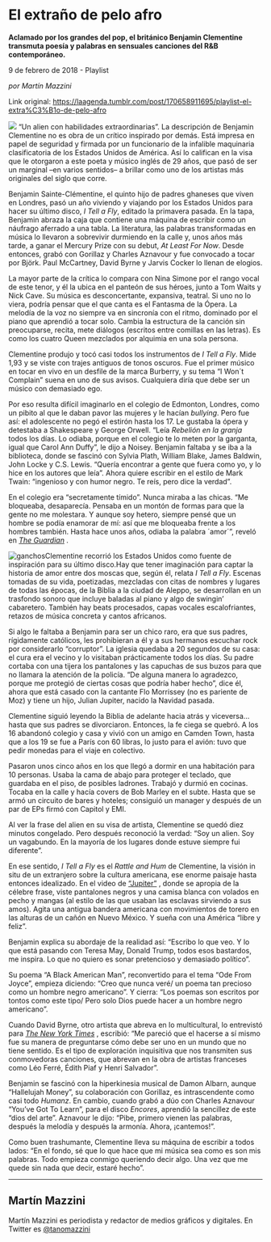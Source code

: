# El extraño de pelo afro

**Aclamado por los grandes del pop, el británico Benjamin Clementine transmuta poesía y palabras en sensuales canciones del R&B contemporáneo.**

9 de febrero de 2018 - Playlist

_por Martín Mazzini_

Link original: https://laagenda.tumblr.com/post/170658911695/playlist-el-extra%C3%B1o-de-pelo-afro

![](https://64.media.tumblr.com/ce6b223a0fb739c5be4a8f3d30729441/tumblr_inline_pk0a8jDujM1t6q87u_500.jpg)
“Un alien con habilidades extraordinarias”. La descripción de Benjamin Clementine no es obra de un crítico inspirado por demás. Está impresa en papel de seguridad y firmada por un funcionario de la infalible maquinaria clasificatoria de los Estados Unidos de América. Así lo califican en la visa que le otorgaron a este poeta y músico inglés de 29 años, que pasó de ser un marginal –en varios sentidos– a brillar como uno de los artistas más originales del siglo que corre. 

Benjamin Sainte-Clémentine, el quinto hijo de padres ghaneses que viven en Londres, pasó un año viviendo y viajando por los Estados Unidos para hacer su último disco, *I Tell a Fly*, editado la primavera pasada. En la tapa, Benjamin abraza la caja que contiene una máquina de escribir como un náufrago aferrado a una tabla. La literatura, las palabras transformadas en música lo llevaron a sobrevivir durmiendo en la calle y, unos años más tarde, a ganar el Mercury Prize con su debut, *At Least For Now*. Desde entonces, grabó con Gorillaz y Charles Aznavour y fue convocado a tocar por Björk. Paul McCartney, David Byrne y Jarvis Cocker lo llenan de elogios. 

La mayor parte de la crítica lo compara con Nina Simone por el rango vocal de este tenor, y él la ubica en el panteón de sus héroes, junto a Tom Waits y Nick Cave. Su música es desconcertante, expansiva, teatral. Si uno no lo viera, podría pensar que el que canta es el Fantasma de la Ópera. La melodía de la voz no siempre va en sincronía con el ritmo, dominado por el piano que aprendió a tocar solo. Cambia la estructura de la canción sin preocuparse, recita, mete diálogos (escritos entre comillas en las letras). Es como los cuatro Queen mezclados por alquimia en una sola persona. 

Clementine produjo y tocó casi todos los instrumentos de *I Tell a Fly*. Mide 1,93 y se viste con trajes antiguos de tonos oscuros. Fue el primer músico en tocar en vivo en un desfile de la marca Burberry, y su tema “I Won´t Complain” suena en uno de sus avisos. Cualquiera diría que debe ser un músico con demasiado ego. 

Por eso resulta difícil imaginarlo en el colegio de Edmonton, Londres, como un pibito al que le daban pavor las mujeres y le hacían *bullying*. Pero fue así: el adolescente no pegó el estirón hasta los 17. Le gustaba la ópera y detestaba a Shakespeare y George Orwell. “Leía *Rebelión en la granja* todos los días. Lo odiaba, porque en el colegio te lo meten por la garganta, igual que Carol Ann Duffy”, le dijo a Noisey. Benjamin faltaba y se iba a la biblioteca, donde se fascinó con Sylvia Plath, William Blake, James Baldwin, John Locke y C.S. Lewis. “Quería encontrar a gente que fuera como yo, y lo hice en los autores que leía”. Ahora quiere escribir en el estilo de Mark Twain: “ingenioso y con humor negro. Te reís, pero dice la verdad”. 

En el colegio era “secretamente tímido”. Nunca miraba a las chicas. “Me bloqueaba, desaparecía. Pensaba en un montón de formas para que la gente no me molestara. Y aunque soy hetero, siempre pensé que un hombre se podía enamorar de mí: así que me bloqueaba frente a los hombres también. Hasta hace unos años, odiaba la palabra ´amor´”, reveló en [*The Guardian*](https://www.theguardian.com/music/2017/aug/27/benjamin-clementine-musician-interview-i-make-people-believe-in-me)
. 

![ganchos](https://64.media.tumblr.com/0dd95b2ef66e182ebb2d51c93d7a000b/tumblr_inline_pk0a8kQ7kq1t6q87u_500.jpg)Clementine recorrió los Estados Unidos como fuente de inspiración para su último disco.Hay que tener imaginación para captar la historia de amor entre dos moscas que, según él, relata *I Tell a Fly*. Escenas tomadas de su vida, poetizadas, mezcladas con citas de nombres y lugares de todas las épocas, de la Biblia a la ciudad de Aleppo, se desarrollan en un trasfondo sonoro que incluye baladas al piano y algo de swingin’ cabaretero. También hay beats procesados, capas vocales escalofriantes, retazos de música concreta y cantos africanos. 

Si algo le faltaba a Benjamin para ser un chico raro, era que sus padres, rígidamente católicos, les prohibieran a él y a sus hermanos escuchar rock por considerarlo “corruptor”. La iglesia quedaba a 20 segundos de su casa: el cura era el vecino y lo visitaban prácticamente todos los días. Su padre cortaba con una tijera los pantalones y las capuchas de sus buzos para que no llamara la atención de la policía. “De alguna manera lo agradezco, porque me protegió de ciertas cosas que podría haber hecho”, dice él, ahora que está casado con la cantante Flo Morrissey (no es pariente de Moz) y tiene un hijo, Julian Jupiter, nacido la Navidad pasada. 

Clementine siguió leyendo la Biblia de adelante hacia atrás y viceversa… hasta que sus padres se divorciaron. Entonces, la fe ciega se quebró. A los 16 abandonó colegio y casa y vivió con un amigo en Camden Town, hasta que a los 19 se fue a París con 60 libras, lo justo para el avión: tuvo que pedir monedas para el viaje en colectivo. 

Pasaron unos cinco años en los que llegó a dormir en una habitación para 10 personas. Usaba la cama de abajo para proteger el teclado, que guardaba en el piso, de posibles ladrones. Trabajó y durmió en cocinas. Tocaba en la calle y hacía covers de Bob Marley en el subte. Hasta que se armó un circuito de bares y hoteles; consiguió un manager y después de un par de EPs firmó con Capitol y EMI. 

Al ver la frase del alien en su visa de artista, Clementine se quedó diez minutos congelado. Pero después reconoció la verdad: “Soy un alien. Soy un vagabundo. En la mayoría de los lugares donde estuve siempre fui diferente”. 

En ese sentido, *I Tell a Fly* es el *Rattle and Hum* de Clementine, la visión in situ de un extranjero sobre la cultura americana, ese enorme paisaje hasta entonces idealizado. En el video de [“Jupiter”](https://www.youtube.com/watch?v=7RD--wy5534&feature=youtu.be)
, donde se apropia de la célebre frase, viste pantalones negros y una camisa blanca con volados en pecho y mangas (al estilo de las que usaban las esclavas sirviendo a sus amos). Agita una antigua bandera americana con movimientos de torero en las alturas de un cañón en Nuevo México. Y sueña con una América “libre y feliz”. 

Benjamin explica su abordaje de la realidad así: “Escribo lo que veo. Y lo que está pasando con Teresa May, Donald Trump, todos esos bastardos, me inspira. Lo que no quiero es sonar pretencioso y demasiado político”. 

Su poema “A Black American Man”, reconvertido para el tema “Ode From Joyce”, empieza diciendo: “Creo que nunca veré/ un poema tan precioso como un hombre negro americano”. Y cierra: “Los poemas son escritos por tontos como este tipo/ Pero solo Dios puede hacer a un hombre negro americano”. 

Cuando David Byrne, otro artista que abreva en lo multicultural, lo entrevistó para [*The New York Times*](https://t.umblr.com/redirect?z=https%3A%2F%2Fwww.nytimes.com%2F2016%2F03%2F06%2Ft-magazine%2Fbenjamin-clementine-musican-poet.html&t=MzllMjRjNDcxMTgxZWZjMjFjMWNiMjMyMzM5YjFkMzQ3OTA2OWExMSxYOVlqZGpMcw%3D%3D&b=t%3AXDz46txpppLgDp7rJlWQpw&p=https%3A%2F%2Flaagenda.tumblr.com%2Fpost%2F170658911695%2Fplaylist-el-extra%25C3%25B1o-de-pelo-afro&m=1&ts=1705438186)
, escribió: “Me pareció que el hacerse a sí mismo fue su manera de preguntarse cómo debe ser uno en un mundo que no tiene sentido. Es el tipo de exploración inquisitiva que nos transmiten sus conmovedoras canciones, que abrevan en la obra de artistas franceses como Léo Ferré, Édith Piaf y Henri Salvador”. 

Benjamin se fascinó con la hiperkinesia musical de Damon Albarn, aunque “Hallelujah Money”, su colaboración con Gorillaz, es intrascendente como casi todo *Humanz*. En cambio, cuando grabó a dúo con Charles Aznavour “You’ve Got To Learn”, para el disco *Encores*, aprendió la sencillez de este “dios del arte”. Aznavour le dijo: “Pibe, primero vienen las palabras, después la melodía y después la armonía. Ahora, ¡cantemos!”. 

Como buen trashumante, Clementine lleva su máquina de escribir a todos lados: “En el fondo, sé que lo que hace que mi música sea como es son mis palabras. Todo empieza conmigo queriendo decir algo. Una vez que me quede sin nada que decir, estaré hecho”. 

  




---

Martín Mazzini
--------------

 Martín Mazzini es periodista y redactor de medios gráficos y digitales. En Twitter es 
[@tanomazzini](https://twitter.com/tanomazzini)

